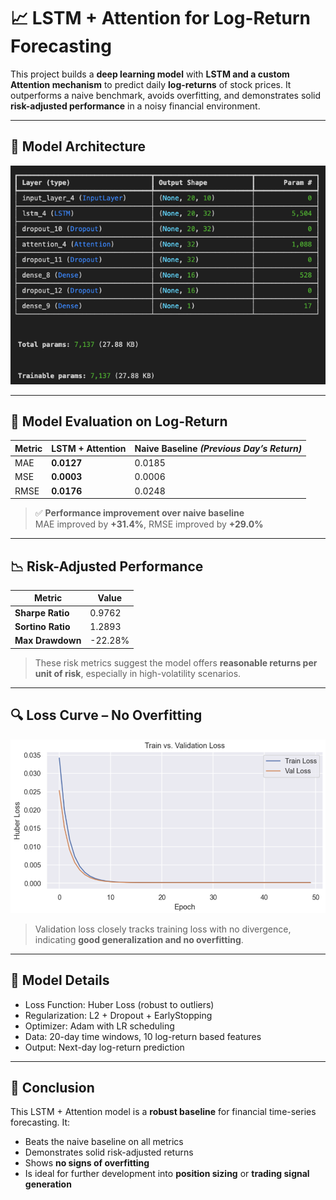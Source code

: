 # 📈 LSTM + Attention for Log-Return Forecasting

This project builds a **deep learning model** with **LSTM and a custom Attention mechanism** to predict daily **log-returns** of stock prices. It outperforms a naive benchmark, avoids overfitting, and demonstrates solid **risk-adjusted performance** in a noisy financial environment.

---

## 🧠 Model Architecture
![Model Architecture](./Model_Architecture.png)

---

## 🧪 Model Evaluation on Log-Return

| Metric      | LSTM + Attention | Naive Baseline *(Previous Day’s Return)* |
|-------------|------------------|-------------------------------------------|
| MAE         | **0.0127**       | 0.0185                                    |
| MSE         | **0.0003**       | 0.0006                                    |
| RMSE        | **0.0176**       | 0.0248                                    |

> ✅ **Performance improvement over naive baseline**  
> MAE improved by **+31.4%**, RMSE improved by **+29.0%**

---

## 📉 Risk-Adjusted Performance

| Metric         | Value    |
|----------------|----------|
| **Sharpe Ratio**  | 0.9762   |
| **Sortino Ratio** | 1.2893   |
| **Max Drawdown**  | -22.28%  |

> These risk metrics suggest the model offers **reasonable returns per unit of risk**, especially in high-volatility scenarios.

---

## 🔍 Loss Curve – No Overfitting

![Train vs Val Loss](./train_vs_val_loss.png)

> Validation loss closely tracks training loss with no divergence, indicating **good generalization and no overfitting**.

---

## 💾 Model Details

- Loss Function: Huber Loss (robust to outliers)
- Regularization: L2 + Dropout + EarlyStopping
- Optimizer: Adam with LR scheduling
- Data: 20-day time windows, 10 log-return based features
- Output: Next-day log-return prediction

---

## 🧠 Conclusion

This LSTM + Attention model is a **robust baseline** for financial time-series forecasting. It:
- Beats the naive baseline on all metrics
- Demonstrates solid risk-adjusted returns
- Shows **no signs of overfitting**
- Is ideal for further development into **position sizing** or **trading signal generation**

